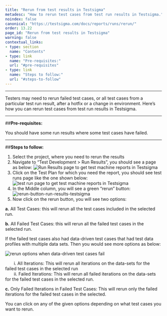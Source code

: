 ```yaml
---
title: "Rerun from test results in Testsigma"
metadesc: "How to rerun test cases from test run results in Testsigma."
noindex: false
canonical: "https://testsigma.com/docs/reports/runs/rerun/"
order: 13.22
page_id: "Rerun from test results in Testsigma"
warning: false
contextual_links:
- type: section
  name: "Contents"
- type: link
  name: "Pre-requisites:"
  url: "#pre-requisites"
- type: link
  name: "Steps to follow:"
  url: "#steps-to-follow"
---
```


---

Testers may need to rerun failed test cases, or all test cases from a particular test run result, after a hotfix or a change in environment. Here’s how you can rerun test cases from test run results in Testsigma.

---
##**Pre-requisites:**

You should have some run results where some test cases have failed.

---
##**Steps to follow:**

1. Select the project, where you need to rerun the results
2. Navigate to “Test Development > Run Results”, you should see a page as below:
   ![Run Results page to get test machine reports in Testsigma](https://s3.amazonaws.com/static-docs.testsigma.com/new_images/reports/runs/rerun/run-results-page-to-get-test-machine-reports-testsigma.png)
3. Click on the Test Plan for which you need the report, you should see test runs page like the one shown below:
   ![test run page to get test machine reports in Testsigma](https://docs.testsigma.com/images/rerun/test-run-page-to-get-test-machine-reports-rerun-testsigma.png)
4. In the Middle column, you will see a green “rerun” button:
   ![rerun-button-run-results-testsigma](https://docs.testsigma.com/images/rerun/rerun-button-run-results-testsigma.png)
5. Now click on the rerun button, you will see two options: 

  **a.** All Test Cases: this will rerun  all the test cases included in the selected run.

  **b.** All Failed Test Cases: this will rerun all the failed test cases  in the selected run.

  If the failed test cases also had data-driven test cases that had test data profiles with multiple data sets. Then you would see  more options as below:

![rerun options when data-driven test cases fail](https://s3.amazonaws.com/static-docs.testsigma.com/new_images/reports/runs/rerun/rerun-options-when-data-driven-test-cases-fail.png)

&emsp;&emsp;i. All Iterations: This will rerun all iterations on the data-sets for the failed test cases in the selected run<br>
&emsp;&emsp;ii. Failed Iterations: This will rerun all failed iterations on the data-sets for the failed test cases in the selected run.<br>

 **c.** Only Failed Iterations in Failed Test Cases: This will rerun only the failed iterations for the failed test cases in the selected.<br>



 You can click on any of the given options depending on what test cases you want to rerun.
   
